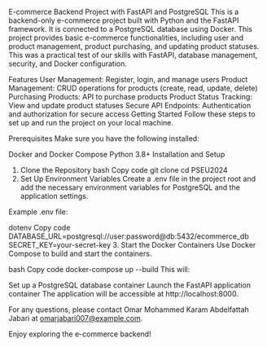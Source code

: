 E-commerce Backend Project with FastAPI and PostgreSQL
This is a backend-only e-commerce project built with Python and the FastAPI framework. It is connected to a PostgreSQL database using Docker. This project provides basic e-commerce functionalities, including user and product management, product purchasing, and updating product statuses. This was a practical test of our skills with FastAPI, database management, security, and Docker configuration.

Features
User Management: Register, login, and manage users
Product Management: CRUD operations for products (create, read, update, delete)
Purchasing Products: API to purchase products
Product Status Tracking: View and update product statuses
Secure API Endpoints: Authentication and authorization for secure access
Getting Started
Follow these steps to set up and run the project on your local machine.

Prerequisites
Make sure you have the following installed:

Docker and Docker Compose
Python 3.8+
Installation and Setup
1. Clone the Repository
bash
Copy code
git clone 
cd PSEU2024
2. Set Up Environment Variables
Create a .env file in the project root and add the necessary environment variables for PostgreSQL and the application settings.

Example .env file:

dotenv
Copy code
DATABASE_URL=postgresql://user:password@db:5432/ecommerce_db
SECRET_KEY=your-secret-key
3. Start the Docker Containers
Use Docker Compose to build and start the containers.

bash
Copy code
docker-compose up --build
This will:

Set up a PostgreSQL database container
Launch the FastAPI application container
The application will be accessible at http://localhost:8000.


For any questions, please contact Omar Mohammed Karam Abdelfattah Jabari at omarjabari007@example.com.



Enjoy exploring the e-commerce backend!









